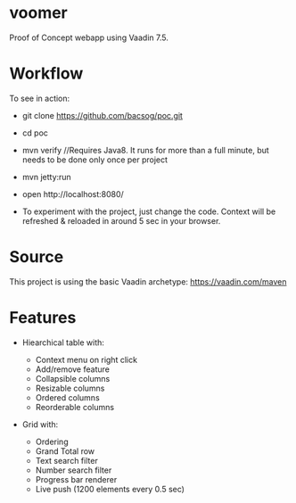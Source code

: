 voomer
==============

Proof of Concept webapp using Vaadin 7.5.

Workflow
========

To see in action:

 - git clone https://github.com/bacsog/poc.git

 - cd poc

 - mvn verify //Requires Java8. It runs for more than a full minute, but needs to be done only once per project

 - mvn jetty:run

 - open http://localhost:8080/

 - To experiment with the project, just change the code. Context will be refreshed & reloaded in around 5 sec in your browser.
 
Source
========

This project is using the basic Vaadin archetype:
https://vaadin.com/maven

Features
========

 - Hiearchical table with:
	- Context menu on right click
	- Add/remove feature
	- Collapsible columns
	- Resizable columns
	- Ordered columns
	- Reorderable columns
	
 - Grid with:
	- Ordering
	- Grand Total row
	- Text search filter
	- Number search filter
	- Progress bar renderer
	- Live push (1200 elements every 0.5 sec)
